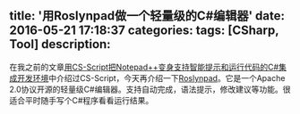 title: '用Roslynpad做一个轻量级的C#编辑器'
date: 2016-05-21 17:18:37
categories:
tags: [CSharp, Tool]
description:
---
在我之前的文章[用CS-Script把Notepad++变身支持智能提示和运行代码的C#集成开发环境]()中介绍过CS-Script，今天再介绍一下[Roslynpad](https://roslynpad.net/)。它是一个Apache 2.0协议开源的轻量级C#编辑器。支持自动完成，语法提示，修改建议等功能。很适合平时随手写个C#程序看看运行结果。